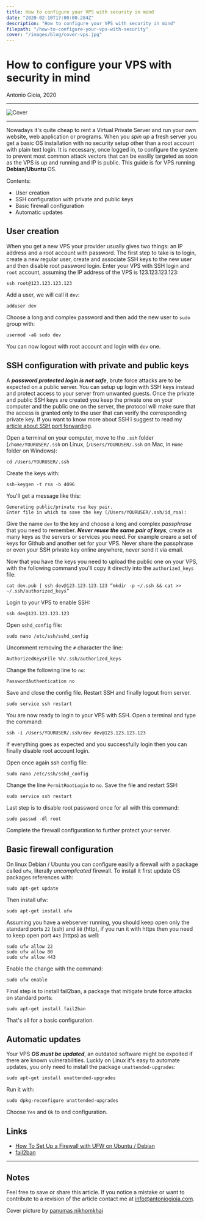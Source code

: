 ```yaml
---
title: How to configure your VPS with security in mind
date: "2020-02-10T17:00:00.284Z"
description: "How to configure your VPS with security in mind"
filepath: "/how-to-configure-your-vps-with-security"
cover: "/images/blog/cover-vps.jpg"
---
```


# How to configure your VPS with security in mind

Antonio Gioia, 2020

---

![Cover](https://antoniogioia.com/images/blog/cover-vps.jpg)

---

Nowadays it's quite cheap to rent a Virtual Private Server and run your own website, web application or programs. When you _spin up_ a fresh server you get a basic OS installation with no security setup other than a root account with plain text login. It is necessary, once logged in, to configure the system to prevent most common attack vectors that can be easilly targeted as soon as the VPS is up and running and IP is public. This guide is for VPS running **Debian/Ubuntu** OS.

Contents:

- User creation
- SSH configuration with private and public keys
- Basic firewall configuration
- Automatic updates

## User creation

When you get a new VPS your provider usually gives two things: an IP address and a root account with password. The first step to take is to login, create a new regular user, create and associate SSH keys to the new user and then disable root password login. Enter your VPS with SSH login and `root` account, assuming the IP address of the VPS is 123.123.123.123:

    ssh root@123.123.123.123

Add a user, we will call it `dev`:

    adduser dev

Choose a long and complex password and then add the new user to `sudo` group with:

    usermod -aG sudo dev

You can now logout with root account and login with `dev` one.

## SSH configuration with private and public keys

A **_password protected login is not safe_**, brute force attacks are to be expected on a public server. You can setup up login with SSH keys instead and protect access to your server from unwanted guests. Once the private and public SSH keys are created you keep the private one on your computer and the public one on the server, the protocol will make sure that the access is granted only to the user that can verify the corresponding private key. If you want to know more about SSH I suggest to read my [article about SSH port forwarding](/dynamic-port-forwarding-with-ssh).

Open a terminal on your computer, move to the `.ssh` folder (`/home/YOURUSER/.ssh` on Linux, (`/Users/YOURUSER/.ssh` on Mac, in `Home` folder on Windows):

    cd /Users/YOURUSER/.ssh

Create the keys with:

    ssh-keygen -t rsa -b 4096

You'll get a message like this:

    Generating public/private rsa key pair.
    Enter file in which to save the key (/Users/YOURUSER/.ssh/id_rsa):

Give the name `dev` to the key and choose a long and complex _passphrase_ that you need to remember. **_Never reuse the same pair of keys_**, create as many keys as the servers or services you need. For example creare a set of keys for Github and another set for your VPS. Never share the passphrase or even your SSH private key online anywhere, never send it via email.

Now that you have the keys you need to upload the public one on your VPS, with the following command you'll copy it directly into the `authorized_keys` file:

    cat dev.pub | ssh dev@123.123.123.123 “mkdir -p ~/.ssh && cat >> ~/.ssh/authorized_keys”

Login to your VPS to enable SSH:

    ssh dev@123.123.123.123

Open `sshd_config` file:

    sudo nano /etc/ssh/sshd_config

Uncomment removing the `#` character the line:

    AuthorizedKeysFile %h/.ssh/authorized_keys

Change the following line to `no`:

    PasswordAuthentication no

Save and close the config file. Restart SSH and finally logout from server.

    sudo service ssh restart

You are now ready to login to your VPS with SSH.
Open a terminal and type the command:

    ssh -i /Users/YOURUSER/.ssh/dev dev@123.123.123.123

If everything goes as expected and you successfully login then you can finally disable root account login.

Open once again ssh config file:

    sudo nano /etc/ssh/sshd_config

Change the line `PermitRootLogin` to `no`. Save the file and restart SSH:

    sudo service ssh restart

Last step is to disable root password once for all with this command:

    sudo passwd -dl root

Complete the firewall configuration to further protect your server.

## Basic firewall configuration

On linux Debian / Ubuntu you can configure easilly a firewall with a package called `ufw`, literally _uncomplicated_ firewall. To install it first update OS packages references with:

    sudo apt-get update

Then install ufw:

    sudo apt-get install ufw

Assuming you have a webserver running, you should keep open only the standard ports `22` (ssh) and `80` (http), if you run it with https then you need to keep open port `443` (https) as well:

    sudo ufw allow 22
    sudo ufw allow 80
    sudo ufw allow 443

Enable the change with the command:

    sudo ufw enable

Final step is to install fail2ban, a package that mitigate brute force attacks on standard ports:

    sudo apt-get install fail2ban

That's all for a basic configuration.

## Automatic updates

Your VPS **_OS must be updated_**, an outdated software might be expoited if there are known vulnerabilities. Luckly on Linux it's easy to automate updates, you only need to install the package `unattended-upgrades`:

    sudo apt-get install unattended-upgrades

Run it with:

    sudo dpkg-reconfigure unattended-upgrades

Choose `Yes` and `Ok` to end configuration.

## Links

- [How To Set Up a Firewall with UFW on Ubuntu / Debian](https://www.digitalocean.com/community/tutorials/how-to-set-up-a-firewall-with-ufw-on-ubuntu-18-04)
- [fail2ban](https://www.fail2ban.org/wiki/index.php/Main_Page)

---

## Notes

Feel free to save or share this article. If you notice a mistake or want to contribute to a revision of the article contact me at [info@antoniogioia.com](info@antoniogioia.com).

Cover picture by [panumas nikhomkhai](https://www.pexels.com/it-it/@cookiecutter)
